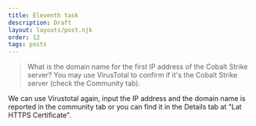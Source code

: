 ```yaml
---
title: Eleventh task
description: Draft
layout: layouts/post.njk
order: 12
tags: posts
---
```


> What is the domain name for the first IP address of the Cobalt Strike server? You may use VirusTotal to confirm if it's the Cobalt Strike server (check the Community tab). 

We can use Virustotal again, input the IP address and the domain name is reported in the community tab or you can find it in the Details tab at "Lat HTTPS Certificate".